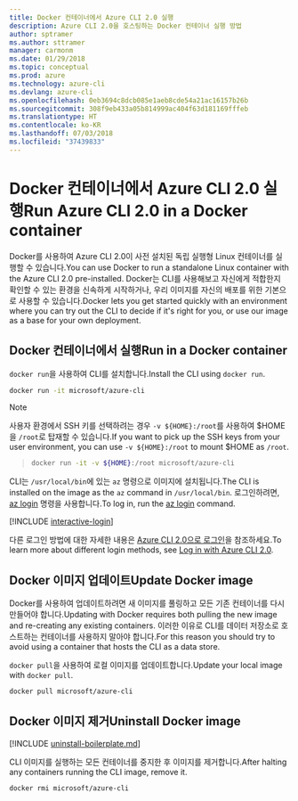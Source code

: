 ```yaml
---
title: Docker 컨테이너에서 Azure CLI 2.0 실행
description: Azure CLI 2.0을 호스팅하는 Docker 컨테이너 실행 방법
author: sptramer
ms.author: sttramer
manager: carmonm
ms.date: 01/29/2018
ms.topic: conceptual
ms.prod: azure
ms.technology: azure-cli
ms.devlang: azure-cli
ms.openlocfilehash: 0eb3694c8dcb085e1aeb8cde54a21ac16157b26b
ms.sourcegitcommit: 308f9eb433a05b814999ac404f63d181169fffeb
ms.translationtype: HT
ms.contentlocale: ko-KR
ms.lasthandoff: 07/03/2018
ms.locfileid: "37439833"
---
```

# <a name="run-azure-cli-20-in-a-docker-container"></a><span data-ttu-id="cfa6f-103">Docker 컨테이너에서 Azure CLI 2.0 실행</span><span class="sxs-lookup"><span data-stu-id="cfa6f-103">Run Azure CLI 2.0 in a Docker container</span></span>

<span data-ttu-id="cfa6f-104">Docker를 사용하여 Azure CLI 2.0이 사전 설치된 독립 실행형 Linux 컨테이너를 실행할 수 있습니다.</span><span class="sxs-lookup"><span data-stu-id="cfa6f-104">You can use Docker to run a standalone Linux container with the Azure CLI 2.0 pre-installed.</span></span> <span data-ttu-id="cfa6f-105">Docker는 CLI를 사용해보고 자신에게 적합한지 확인할 수 있는 환경을 신속하게 시작하거나, 우리 이미지를 자신의 배포를 위한 기본으로 사용할 수 있습니다.</span><span class="sxs-lookup"><span data-stu-id="cfa6f-105">Docker lets you get started quickly with an environment where you can try out the CLI to decide if it's right for you, or use our image as a base for your own deployment.</span></span>

## <a name="run-in-a-docker-container"></a><span data-ttu-id="cfa6f-106">Docker 컨테이너에서 실행</span><span class="sxs-lookup"><span data-stu-id="cfa6f-106">Run in a Docker container</span></span>

<span data-ttu-id="cfa6f-107">`docker run`을 사용하여 CLI를 설치합니다.</span><span class="sxs-lookup"><span data-stu-id="cfa6f-107">Install the CLI using `docker run`.</span></span>

   ```bash
   docker run -it microsoft/azure-cli
   ```

> [!NOTE]
> <span data-ttu-id="cfa6f-108">사용자 환경에서 SSH 키를 선택하려는 경우 `-v ${HOME}:/root`를 사용하여 $HOME을 `/root`로 탑재할 수 있습니다.</span><span class="sxs-lookup"><span data-stu-id="cfa6f-108">If you want to pick up the SSH keys from your user environment, you can use `-v ${HOME}:/root` to mount $HOME as `/root`.</span></span>

> ```bash
> docker run -it -v ${HOME}:/root microsoft/azure-cli
> ```

<span data-ttu-id="cfa6f-109">CLI는 `/usr/local/bin`에 있는 `az` 명령으로 이미지에 설치됩니다.</span><span class="sxs-lookup"><span data-stu-id="cfa6f-109">The CLI is installed on the image as the `az` command in `/usr/local/bin`.</span></span> <span data-ttu-id="cfa6f-110">로그인하려면, [az login](/cli/azure/reference-index#az-login) 명령을 사용합니다.</span><span class="sxs-lookup"><span data-stu-id="cfa6f-110">To log in, run the [az login](/cli/azure/reference-index#az-login) command.</span></span>

[!INCLUDE [interactive-login](includes/interactive-login.md)]

<span data-ttu-id="cfa6f-111">다른 로그인 방법에 대한 자세한 내용은 [Azure CLI 2.0으로 로그인](authenticate-azure-cli.md)을 참조하세요.</span><span class="sxs-lookup"><span data-stu-id="cfa6f-111">To learn more about different login methods, see [Log in with Azure CLI 2.0](authenticate-azure-cli.md).</span></span>


## <a name="update-docker-image"></a><span data-ttu-id="cfa6f-112">Docker 이미지 업데이트</span><span class="sxs-lookup"><span data-stu-id="cfa6f-112">Update Docker image</span></span>

<span data-ttu-id="cfa6f-113">Docker를 사용하여 업데이트하려면 새 이미지를 풀링하고 모든 기존 컨테이너를 다시 만들어야 합니다.</span><span class="sxs-lookup"><span data-stu-id="cfa6f-113">Updating with Docker requires both pulling the new image and re-creating any existing containers.</span></span> <span data-ttu-id="cfa6f-114">이러한 이유로 CLI를 데이터 저장소로 호스트하는 컨테이너를 사용하지 말아야 합니다.</span><span class="sxs-lookup"><span data-stu-id="cfa6f-114">For this reason you should try to avoid using a container that hosts the CLI as a data store.</span></span>

<span data-ttu-id="cfa6f-115">`docker pull`을 사용하여 로컬 이미지를 업데이트합니다.</span><span class="sxs-lookup"><span data-stu-id="cfa6f-115">Update your local image with `docker pull`.</span></span>

```bash
docker pull microsoft/azure-cli
```

## <a name="uninstall-docker-image"></a><span data-ttu-id="cfa6f-116">Docker 이미지 제거</span><span class="sxs-lookup"><span data-stu-id="cfa6f-116">Uninstall Docker image</span></span>

[!INCLUDE [uninstall-boilerplate.md](includes/uninstall-boilerplate.md)]

<span data-ttu-id="cfa6f-117">CLI 이미지를 실행하는 모든 컨테이너를 중지한 후 이미지를 제거합니다.</span><span class="sxs-lookup"><span data-stu-id="cfa6f-117">After halting any containers running the CLI image, remove it.</span></span>

```bash
docker rmi microsoft/azure-cli
```
